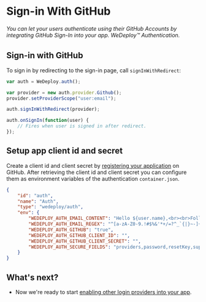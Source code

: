 # Sign-in With GitHub

###### You can let your users authenticate using their GitHub Accounts by integrating GitHub Sign-In into your app. *WeDeploy™ Authentication*.

<!-- <article id="sign-in"> -->

## Sign-in with GitHub

To sign in by redirecting to the sign-in page, call `signInWithRedirect`:


```js
var auth = WeDeploy.auth();

var provider = new auth.provider.Github();
provider.setProviderScope("user:email");

auth.signInWithRedirect(provider);

auth.onSignIn(function(user) {
	// Fires when user is signed in after redirect.
});
```

<!-- </article> -->

<!-- <article id="setup-app-client-id-and-secret"> -->

## Setup app client id and secret

Create a client id and client secret by [registering your application](https://github.com/settings/applications/new) on GitHub. After retrieving the client id and client secret you can configure them as environment variables of the authentication `container.json`.

```json
{
	"id": "auth",
	"name": "Auth",
	"type": "wedeploy/auth",
	"env": {
		"WEDEPLOY_AUTH_EMAIL_CONTENT": "Hello ${user.name},<br><br>Follow this link to reset your ${project.name} password:<br><br><a href=\"http://auth.${project.domain}/reset.html?code=${resetCode}&email=${user.email}\" target=\"_blank\">http://auth.${project.domain}/reset.html?code=${resetCode}&email=${user.email}</a><br><br>If you didn't ask to reset your password, you can ignore this email.<br><br>Thanks,<br><br><em>WeDeploy Team</em>",
		"WEDEPLOY_AUTH_EMAIL_REGEX": "^[a-zA-Z0-9.!#$%&'*+/=?^_`{|}~-]+@[a-zA-Z0-9](?:[a-zA-Z0-9-]{0,61}[a-zA-Z0-9])?(?:\\.[a-zA-Z0-9](?:[a-zA-Z0-9-]{0,61}[a-zA-Z0-9])?)*$",
		"WEDEPLOY_AUTH_GITHUB": "true",
		"WEDEPLOY_AUTH_GITHUB_CLIENT_ID": "",
		"WEDEPLOY_AUTH_GITHUB_CLIENT_SECRET": "",
		"WEDEPLOY_AUTH_SECURE_FIELDS": "providers,password,resetKey,supportedScopes"
	}
}
```

<!-- </article> -->

## What's next?

* Now we're ready to start [enabling other login providers into your app](/docs/auth/sign-in-with-google.html).
